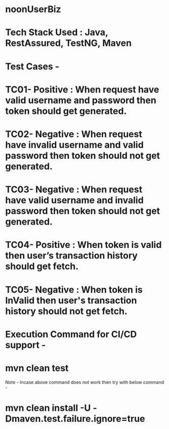 # noonUserBiz
# Tech Stack Used : Java, RestAssured, TestNG, Maven

# Test Cases -

# TC01- Positive : When request have valid username and password then token should get generated.
# TC02- Negative : When request have invalid username and valid password then token should not get generated.
# TC03- Negative : When request have valid username and invalid password then token should not get generated.
# TC04- Positive : When token is valid then user’s transaction history should get fetch.
# TC05- Negative : When token is InValid then user's transaction history should not get fetch.

# Execution Command for CI/CD support -

# mvn clean test
Note - Incase above command does not work then try with below command -
# mvn clean install -U -Dmaven.test.failure.ignore=true
